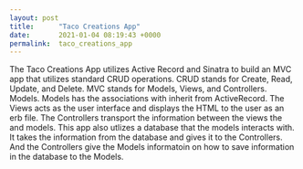 ```yaml
---
layout: post
title:      "Taco Creations App"
date:       2021-01-04 08:19:43 +0000
permalink:  taco_creations_app
---
```



The Taco Creations App utilizes Active Record and Sinatra to build an MVC app that utilizes standard CRUD operations. CRUD stands for Create, Read, Update, and Delete. MVC stands for Models, Views, and Controllers. Models. Models has the associations with inherit from ActiveRecord. The Views acts as the user interface and displays the HTML to the user as an erb file. The Controllers transport the information between the views the and models. This app also utlizes a database that the models interacts with. It takes the information from the database and gives it to the Controllers. And the Controllers give the Models informatoin on how to save information in the database to the Models.
